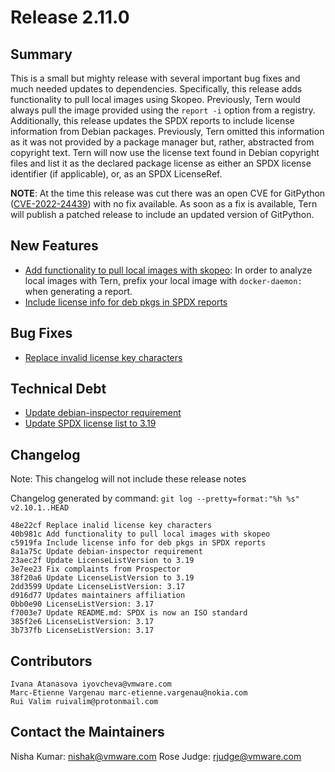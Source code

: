 # Release 2.11.0

## Summary
This is a small but mighty release with several important bug fixes and much needed updates to dependencies. Specifically, this release adds functionality to pull local images using Skopeo. Previously, Tern would always pull the image provided using the `report -i` option from a registry. Additionally, this release updates the SPDX reports to include license information from Debian packages. Previously, Tern omitted this information as it was not provided by a package manager but, rather, abstracted from copyright text. Tern will now use the license text found in Debian copyright files and list it as the declared package license as either an SPDX license identifier (if applicable), or, as an SPDX LicenseRef.

**NOTE**: At the time this release was cut there was an open CVE for GitPython ([CVE-2022-24439](https://nvd.nist.gov/vuln/detail/CVE-2022-24439)) with no fix available. As soon as a fix is available, Tern will publish a patched release to include an updated version of GitPython.

## New Features
* [Add functionality to pull local images with skopeo](https://github.com/tern-tools/tern/pull/1198): In order to analyze local images with Tern, prefix your local image with `docker-daemon:` when generating a report.
* [Include license info for deb pkgs in SPDX reports](https://github.com/tern-tools/tern/issues/1188)

## Bug Fixes
* [Replace invalid license key characters](https://github.com/tern-tools/tern/issues/1199)

## Technical Debt
* [Update debian-inspector requirement](https://github.com/tern-tools/tern/issues/1185)
* [Update SPDX license list to 3.19](https://github.com/tern-tools/tern/pull/1192)

## Changelog
Note: This changelog will not include these release notes

Changelog generated by command: `git log --pretty=format:"%h %s" v2.10.1..HEAD`

```
48e22cf Replace inalid license key characters
40b981c Add functionality to pull local images with skopeo
c5919fa Include license info for deb pkgs in SPDX reports
8a1a75c Update debian-inspector requirement
23aec2f Update LicenseListVersion to 3.19
3e7ee23 Fix complaints from Prospector
38f20a6 Update LicenseListVersion to 3.19
2dd3599 Update LicenseListVersion: 3.17
d916d77 Updates maintainers affiliation
0bb0e90 LicenseListVersion: 3.17
f7003e7 Update README.md: SPDX is now an ISO standard
385f2e6 LicenseListVersion: 3.17
3b737fb LicenseListVersion: 3.17
```

## Contributors
```
Ivana Atanasova iyovcheva@vmware.com
Marc-Etienne Vargenau marc-etienne.vargenau@nokia.com
Rui Valim ruivalim@protonmail.com
```

## Contact the Maintainers

Nisha Kumar: nishak@vmware.com
Rose Judge: rjudge@vmware.com

